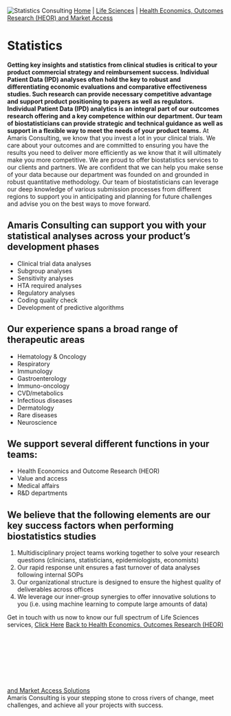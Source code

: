 ![Statistics Consulting](https://amaris.com/wp-content/uploads/2020/08/Statistics.png)
[Home](https://amaris.com) | [Life Sciences](https://amaris.com/business-line/life-sciences/) | [Health Economics, Outcomes Research (HEOR) and Market Access](https://amaris.com/business-line/life-sciences/health-economics-outcomes-research-heor-and-market-access/)
# Statistics
**Getting key insights and statistics from clinical studies is critical to your product commercial strategy and reimbursement success. Individual Patient Data (IPD) analyses often hold the key to robust and differentiating economic evaluations and comparative effectiveness studies. Such research can provide necessary competitive advantage and support product positioning to payers as well as regulators. Individual Patient Data (IPD) analytics is an integral part of our outcomes research offering and a key competence within our department. Our team of biostatisticians can provide strategic and technical guidance as well as support in a flexible way to meet the needs of your product teams.**
At Amaris Consulting, we know that you invest a lot in your clinical trials. We care about your outcomes and are committed to ensuring you have the results you need to deliver more efficiently as we know that it will ultimately make you more competitive. We are proud to offer biostatistics services to our clients and partners. We are confident that we can help you make sense of your data because our department was founded on and grounded in robust quantitative methodology. Our team of biostatisticians can leverage our deep knowledge of various submission processes from different regions to support you in anticipating and planning for future challenges and advise you on the best ways to move forward.
## Amaris Consulting can support you with your statistical analyses across your product’s development phases
  * Clinical trial data analyses
  * Subgroup analyses
  * Sensitivity analyses
  * HTA required analyses
  * Regulatory analyses
  * Coding quality check
  * Development of predictive algorithms


## Our experience spans a broad range of therapeutic areas
  * Hematology & Oncology
  * Respiratory
  * Immunology
  * Gastroenterology
  * Immuno-oncology
  * CVD/metabolics
  * Infectious diseases
  * Dermatology
  * Rare diseases
  * Neuroscience


## We support several different functions in your teams:
  * Health Economics and Outcome Research (HEOR)
  * Value and access
  * Medical affairs
  * R&D departments


## We believe that the following elements are our key success factors when performing biostatistics studies
  1. Multidisciplinary project teams working together to solve your research questions (clinicians, statisticians, epidemiologists, economists)
  2. Our rapid response unit ensures a fast turnover of data analyses following internal SOPs
  3. Our organizational structure is designed to ensure the highest quality of deliverables across offices
  4. We leverage our inner-group synergies to offer innovative solutions to you (i.e. using machine learning to compute large amounts of data)


Get in touch with us now to know our full spectrum of Life Sciences services, [Click Here](https://amaris.com/contact-us/)
[Back to Health Economics, Outcomes Research (HEOR) and Market Access Solutions](https://amaris.com/business-line/life-sciences/health-economics-outcomes-research-heor-and-market-access/)
![Amaris Logo](data:image/svg+xml,%3Csvg%20xmlns='http://www.w3.org/2000/svg'%20viewBox='0%200%200%200'%3E%3C/svg%3E)
Amaris Consulting is your stepping stone to cross rivers of change, meet challenges, and achieve all your projects with success.
